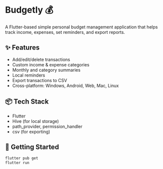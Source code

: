 # Budgetly 💰

A Flutter-based simple personal budget management application that helps track income, expenses, set reminders, and export reports.

## ✨ Features
- Add/edit/delete transactions
- Custom income & expense categories
- Monthly and category summaries
- Local reminders
- Export transactions to CSV
- Cross-platform: Windows, Android, Web, Mac, Linux

## 📦 Tech Stack
- Flutter
- Hive (for local storage)
- path_provider, permission_handler
- csv (for exporting)

## 🚀 Getting Started

```bash
flutter pub get
flutter run

